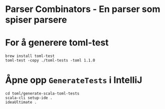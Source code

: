 # Parser Combinators - En parser som spiser parsere


# For å generere toml-test
```
brew install toml-test
toml-test -copy ./toml-tests -toml 1.1.0
```

# Åpne opp `GenerateTests` i IntelliJ
```
cd toml/generate-scala-toml-tests
scala-cli setup-ide .
ideaUltimate .
```
